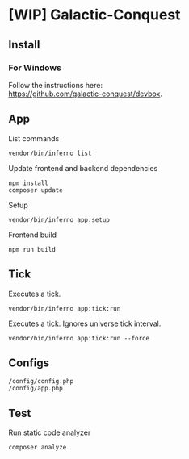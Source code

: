 # [WIP] Galactic-Conquest

## Install

### For Windows
Follow the instructions here:\
https://github.com/galactic-conquest/devbox.

## App
List commands
```
vendor/bin/inferno list
```

Update frontend and backend dependencies
```
npm install
composer update
```

Setup
```
vendor/bin/inferno app:setup
```

Frontend build
```
npm run build
```

## Tick

Executes a tick.
```
vendor/bin/inferno app:tick:run
```

Executes a tick. Ignores universe tick interval.
```
vendor/bin/inferno app:tick:run --force
```

## Configs
```
/config/config.php
/config/app.php
```

## Test

Run static code analyzer
```
composer analyze
```
